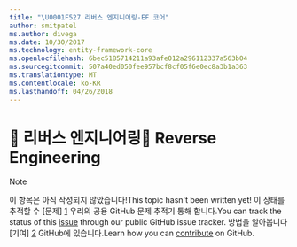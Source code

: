 ```yaml
---
title: "\U0001F527 리버스 엔지니어링-EF 코어"
author: smitpatel
ms.author: divega
ms.date: 10/30/2017
ms.technology: entity-framework-core
ms.openlocfilehash: 6bec5185714211a93afe012a296112337a563b04
ms.sourcegitcommit: 507a40ed050fee957bcf8cf05f6e0ec8a3b1a363
ms.translationtype: MT
ms.contentlocale: ko-KR
ms.lasthandoff: 04/26/2018
---
```

# <a name="-reverse-engineering"></a><span data-ttu-id="91535-102">🔧 리버스 엔지니어링</span><span class="sxs-lookup"><span data-stu-id="91535-102">🔧 Reverse Engineering</span></span>

> [!NOTE]
> <span data-ttu-id="91535-103">이 항목은 아직 작성되지 않았습니다!</span><span class="sxs-lookup"><span data-stu-id="91535-103">This topic hasn't been written yet!</span></span> <span data-ttu-id="91535-104">이 상태를 추적할 수 [문제] [ 1] 우리의 공용 GitHub 문제 추적기 통해 합니다.</span><span class="sxs-lookup"><span data-stu-id="91535-104">You can track the status of this [issue][1] through our public GitHub issue tracker.</span></span> <span data-ttu-id="91535-105">방법을 알아봅니다 [기여] [ 2] GitHub에 있습니다.</span><span class="sxs-lookup"><span data-stu-id="91535-105">Learn how you can [contribute][2] on GitHub.</span></span>


  [1]: https://github.com/aspnet/EntityFramework.Docs/issues/508
  [2]: https://github.com/aspnet/EntityFramework.Docs/blob/master/CONTRIBUTING.md
